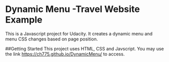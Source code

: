 # Dynamic Menu -Travel Website Example

This is a Javascript project for Udacity. It creates a dynamic menu and menu CSS changes based on page position.

##Getting Started
This project uses HTML, CSS and Javscript. You may use the link https://ch775.github.io/DynamicMenu/ to access.
